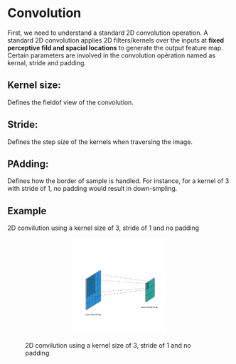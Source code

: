 # Convolution
First, we need to understand a standard 2D convolution operation. A standard 2D convolution applies 2D filters/kernels over the inputs at **fixed perceptive fild and spacial locations** to generate the output feature map. Certain parameters are involved in the convolution opération named as kernal, stride and padding.

## Kernel size:
Defines the fieldof view of the convolution. 

## Stride: 
Defines the step size of the kernels when traversing the image. 

## PAdding:
Defines how the border of sample is handled. For instance, for a kernel of 3 with stride of 1, no padding would result in down-smpling.
## Example
2D convilution using a kernel size of 3, stride of 1 and no padding

<figure>
  <p align="center">
  <img src=Image/conv.gif width=50% title="2D convolution using a kernel size of 3, stride of 1 and no padding"/>
  <figcaption>2D convilution using a kernel size of 3, stride of 1 and no padding</figcaption>
  </p>
</figure>

